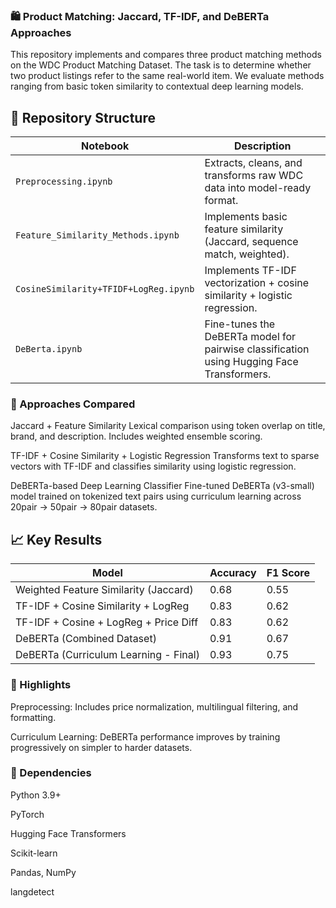 ### 🛍️ Product Matching: Jaccard, TF-IDF, and DeBERTa Approaches
This repository implements and compares three product matching methods on the WDC Product Matching Dataset. The task is to determine whether two product listings refer to the same real-world item. We evaluate methods ranging from basic token similarity to contextual deep learning models.

## 📂 Repository Structure

| Notebook                             | Description                                                                 |
|--------------------------------------|-----------------------------------------------------------------------------|
| `Preprocessing.ipynb`               | Extracts, cleans, and transforms raw WDC data into model-ready format.     |
| `Feature_Similarity_Methods.ipynb`  | Implements basic feature similarity (Jaccard, sequence match, weighted).   |
| `CosineSimilarity+TFIDF+LogReg.ipynb` | Implements TF-IDF vectorization + cosine similarity + logistic regression. |
| `DeBerta.ipynb`                     | Fine-tunes the DeBERTa model for pairwise classification using Hugging Face Transformers. |

### 🧪 Approaches Compared
Jaccard + Feature Similarity
Lexical comparison using token overlap on title, brand, and description. Includes weighted ensemble scoring.

TF-IDF + Cosine Similarity + Logistic Regression
Transforms text to sparse vectors with TF-IDF and classifies similarity using logistic regression.

DeBERTa-based Deep Learning Classifier
Fine-tuned DeBERTa (v3-small) model trained on tokenized text pairs using curriculum learning across 20pair → 50pair → 80pair datasets.

## 📈 Key Results

| Model                                  | Accuracy | F1 Score |
|----------------------------------------|----------|----------|
| Weighted Feature Similarity (Jaccard)  | 0.68     | 0.55     |
| TF-IDF + Cosine Similarity + LogReg    | 0.83     | 0.62     |
| TF-IDF + Cosine + LogReg + Price Diff  | 0.83     | 0.62     |
| DeBERTa (Combined Dataset)             | 0.91     | 0.67     |
| DeBERTa (Curriculum Learning - Final)  | 0.93     | 0.75     |

### 📌 Highlights
Preprocessing: Includes price normalization, multilingual filtering, and formatting.

Curriculum Learning: DeBERTa performance improves by training progressively on simpler to harder datasets.

### 🧰 Dependencies
Python 3.9+

PyTorch

Hugging Face Transformers

Scikit-learn

Pandas, NumPy

langdetect
